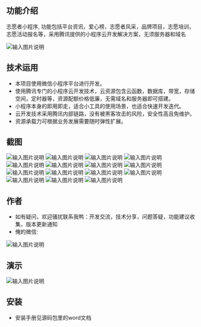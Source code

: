 ## 功能介绍 
    
志愿者小程序, 功能包括平台资讯，爱心榜，志愿者风采，品牌项目，志愿培训，志愿活动报名等，采用腾讯提供的小程序云开发解决方案，无须服务器和域名

![输入图片说明](demo/A03%E5%BF%97%E6%84%BF%E8%80%85.png)
 

## 技术运用
- 本项目使用微信小程序平台进行开发。
- 使用腾讯专门的小程序云开发技术，云资源包含云函数，数据库，带宽，存储空间，定时器等，资源配额价格低廉，无需域名和服务器即可搭建。
- 小程序本身的即用即走，适合小工具的使用场景，也适合快速开发迭代。
- 云开发技术采用腾讯内部链路，没有被黑客攻击的风险，安全性高且免维护。
- 资源承载力可根据业务发展需要随时弹性扩展。  

## 截图
![输入图片说明](demo/b6663b3dbd241b24584a524065777fd.png)
 ![输入图片说明](demo/51e20c216325114a571f2041ec313a3.png)
![输入图片说明](demo/b28077f51cf8d5dc132c13bb224b19a.png)
![输入图片说明](demo/770cc46114d75ab36b60cf02cea86c2.png)
![输入图片说明](demo/a4929440782396a94b984faf05bded4.png)
![输入图片说明](demo/331a8d6d50a2c6641bc2de79c3f9d3f.png)
![输入图片说明](demo/1af40afb3b2305187f3bc67c046f25d.png)
![输入图片说明](demo/60887f9d423b5eda3742a716cab4875.png)
![输入图片说明](demo/6b5cf55e84ae9b071a1439138c8493e.png)
![输入图片说明](demo/e2132103f602ceeda5521514270b36b.png)
![输入图片说明](demo/8039f07fec5215097f0bf0eade02890.png)
![输入图片说明](demo/7f02c18d37272e4984f59b8e177953a.png)
![输入图片说明](demo/32cd2078efac7032bf7e7431025ee0f.png)
![输入图片说明](demo/8e213e85477068165818a1cf12a56fd.png)
![输入图片说明](demo/610bf29544918fed47200d5548fa30a.png)

## 作者
- 如有疑问，欢迎骚扰联系我鸭：开发交流，技术分享，问题答疑，功能建议收集，版本更新通知
- 俺的微信:

![输入图片说明](https://gitee.com/naive2021/smartcollege/raw/master/demo/author.jpg)

## 演示

 ![输入图片说明](demo/A03%E5%BF%97%E6%84%BF%E8%80%85.png)

## 安装
 
- 安装手册见源码包里的word文档